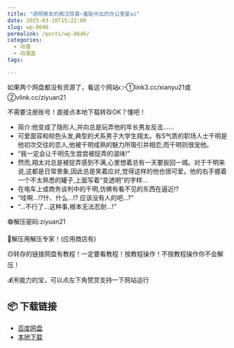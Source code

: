 ```yaml
---
title: "透明男友的痴汉惊喜~羞耻中出的办公室星ai"
date: 2025-03-10T15:22:00
slug: wp-8646
permalink: /posts/wp-8646/
categories:
  - 动漫
  - 动漫盖
tags:

---
```


如果两个网盘都没有资源了，看这个网站👉①link3.cc/xianyu21或②vlink.cc/ziyuan21

不需要注册账号！直接点本地下载转存OK？懂吧！

*   简介:他变成了隐形人,并向总是玩弄他的年长男友反击……
*   可爱面容和棕色头发,典型的犬系男子大学生翔太。有S气质的职场人士千明是他初次交往的恋人,他被千明成熟的魅力所吸引并相恋,而千明则很宠他。
*   “我一定会让千明先生尝尝被捉弄的滋味!”
*   然而,翔太对总是被捉弄感到不满,心里想着总有一天要扳回一城。对于千明来说,这都是日常景象,因此总是笑着应对,觉得这样的他也很可爱。他的右手握着一个不太熟悉的罐子,上面写着“变透明”的字样…
*   在电车上或商务谈判中的千明,仿佛有看不见的东西在逼近!?
*   “哇啊…!?什、什么…!? 应该没有人的吧…?”
*   “…不行了…这种事,根本无法忍耐…!”

🟢解压密码:ziyuan21

🔵解压用解压专家！(应用商店有)

🟡转存的链接网盘有教程！一定要看教程！按教程操作！不按教程操作你不会解压！

💰🈶能力的宝，可以点左下角赞赏支持一下网站运行

## 📦 下载链接
- [百度网盘](https://blziyuan21.com/pay-download/8646?key=1c3de57c0d&down_id=0)
- [本地下载](https://blziyuan21.com/pay-download/8646?key=1c3de57c0d&down_id=1)

